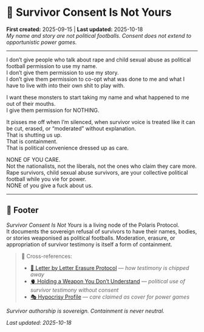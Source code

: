 # 💌 Survivor Consent Is Not Yours  
**First created:** 2025-09-15 | **Last updated:** 2025-10-18  
*My name and story are not political footballs. Consent does not extend to opportunistic power games.*  

---

I don’t give people who talk about rape and child sexual abuse as political football permission to use my name.  
I don’t give them permission to use my story.  
I don’t give them permission to co-opt what was done to me and what I have to live with into their own shit to play with.  

I want these monsters to start taking my name and what happened to me out of their mouths.  
I give them permission for NOTHING.  

It pisses me off when I’m silenced, when survivor voice is treated like it can be cut, erased, or “moderated” without explanation.  
That is shutting us up.  
That is containment.  
That is political convenience dressed up as care.  

NONE OF YOU CARE.  
Not the nationalists, not the liberals, not the ones who claim they care more.  
Rape survivors, child sexual abuse survivors, are your collective political football while you vie for power.  
NONE of you give a fuck about us.  

---

## 🏮 Footer  

*Survivor Consent Is Not Yours* is a living node of the Polaris Protocol.  
It documents the sovereign refusal of survivors to have their names, bodies, or stories weaponised as political footballs. Moderation, erasure, or appropriation of survivor testimony is itself a form of containment.  

> 📡 Cross-references:
> 
> - [💌 Letter by Letter Erasure Protocol](./💌_letter_by_letter_erasure_protocol.md) — *how testimony is chipped away*  
> - [🫀 Holding a Weapon You Don’t Understand](./🫀_holding_a_weapon_you_don’t_understand.md) — *political use of survivor testimony without consent*  
> - [🎭 Hypocrisy Profile](./🎭_hypocrisy_profile_uk_blair_cabinet.md) — *care claimed as cover for power games*  

*Survivor authorship is sovereign. Containment is never neutral.*  

_Last updated: 2025-10-18_
